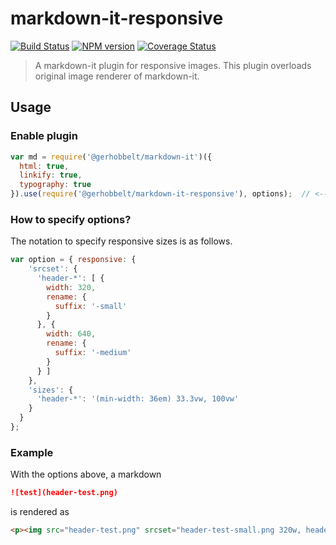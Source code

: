 markdown-it-responsive
===

[![Build Status](https://travis-ci.org/GerHobbelt/markdown-it-responsive.svg)](https://travis-ci.org/GerHobbelt/markdown-it-responsive)
[![NPM version](https://img.shields.io/npm/v/@gerhobbelt/markdown-it-responsive.svg?style=flat)](https://www.npmjs.org/package/@gerhobbelt/markdown-it-responsive)
[![Coverage Status](https://coveralls.io/repos/GerHobbelt/markdown-it-responsive/badge.svg)](https://coveralls.io/r/GerHobbelt/markdown-it-responsive)

> A markdown-it plugin for responsive images. This plugin overloads original image renderer of markdown-it.

## Usage

### Enable plugin

```js
var md = require('@gerhobbelt/markdown-it')({
  html: true,
  linkify: true,
  typography: true
}).use(require('@gerhobbelt/markdown-it-responsive'), options);  // <-- this use(package_name) is required
```

### How to specify options?

The notation to specify responsive sizes is as follows.

```js
var option = { responsive: {
    'srcset': {
      'header-*': [ {
        width: 320,
        rename: {
          suffix: '-small'
        }
      }, {
        width: 640,
        rename: {
          suffix: '-medium'
        }
      } ]
    },
    'sizes': {
      'header-*': '(min-width: 36em) 33.3vw, 100vw'
    }
  }
};
```

### Example

With the options above, a markdown

```md
![test](header-test.png)
```

is rendered as

```html
<p><img src="header-test.png" srcset="header-test-small.png 320w, header-test-medium.png 640w" sizes="(min-width: 36em) 33.3vw, 100vw" alt="test"></p>
```


